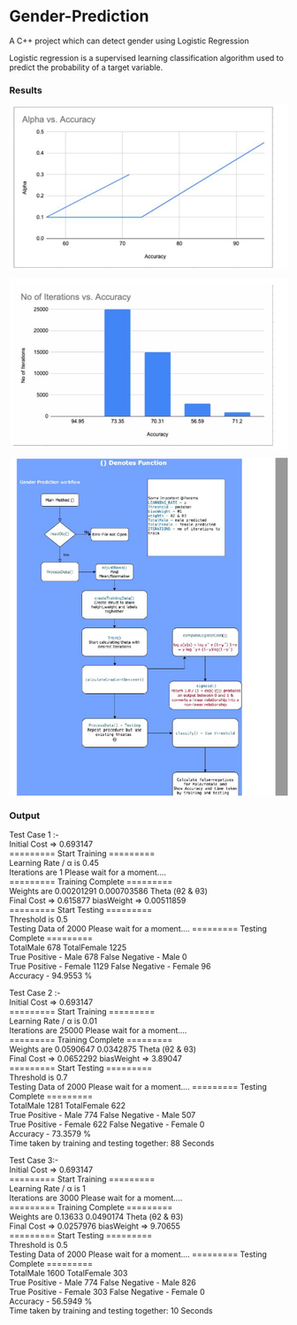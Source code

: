 # Gender-Prediction
A C++ project which can detect gender using Logistic Regression

Logistic regression is a supervised learning classification algorithm used to predict the probability of a target variable. 


### Results 

![Graph1](https://github.com/kaddy645/Gender-Prediction/blob/main/graph.png)

![Graph2](https://github.com/kaddy645/Gender-Prediction/blob/main/graph2.png)


![Flowchart](https://github.com/kaddy645/Gender-Prediction/blob/main/algo.png)

### Output


Test Case 1 :- \
Initial Cost => 0.693147 \
========= Start Training ========= \
Learning Rate / α is 0.45 \
Iterations are 1 Please wait for a moment.... \
========= Training Complete ========= \
Weights are 0.00201291 0.000703586 Theta (θ2 & θ3) \
Final Cost => 0.615877 biasWeight => 0.00511859 \
========= Start Testing ========= \
Threshold is 0.5 \
Testing Data of 2000 Please wait for a moment.... ========= Testing Complete ========= \
TotalMale 678 TotalFemale 1225 \
True Positive - Male 678 False Negative - Male 0 \
True Positive - Female 1129 False Negative - Female 96 \
Accuracy - 94.9553 % 


Test Case 2 :- \
Initial Cost => 0.693147 \
========= Start Training ========= \
Learning Rate / α is 0.01 \
Iterations are 25000 Please wait for a moment.... \
========= Training Complete ========= \
Weights are 0.0590647 0.0342875 Theta (θ2 & θ3) \
Final Cost => 0.0652292 biasWeight => 3.89047 \
========= Start Testing ========= \
Threshold is 0.7 \
Testing Data of 2000 Please wait for a moment.... ========= Testing Complete ========= \
TotalMale 1281 TotalFemale 622 \
True Positive - Male 774 False Negative - Male 507 \
True Positive - Female 622 False Negative - Female 0 \
Accuracy - 73.3579 % \
Time taken by training and testing together: 88 Seconds

Test Case 3:- \
Initial Cost => 0.693147 \
========= Start Training ========= \
Learning Rate / α is 1 \
Iterations are 3000 Please wait for a moment.... \
========= Training Complete ========= \
Weights are 0.13633 0.0490174 Theta (θ2 & θ3) \
Final Cost => 0.0257976 biasWeight => 9.70655 \
========= Start Testing ========= \
Threshold is 0.5 \
Testing Data of 2000 Please wait for a moment.... ========= Testing Complete ========= \
TotalMale 1600 TotalFemale 303 \
True Positive - Male 774 False Negative - Male 826 \
True Positive - Female 303 False Negative - Female 0 \
Accuracy - 56.5949 % \
Time taken by training and testing together: 10 Seconds 
